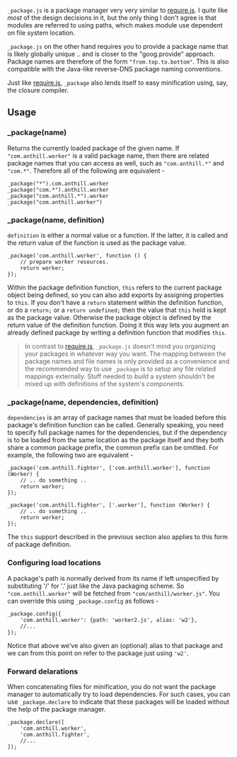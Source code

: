 
`_package.js` is a package manager very very similar to [require.js].
I quite like *most* of the design decisions in it, but the only thing
I don't agree is that modules are referred to using paths, which makes
module use dependent on file system location.

`_package.js` on the other hand requires you to provide a package
name that is likely globally unique .. and is closer to the "goog.provide"
approach. Package names are therefore of the form `"from.top.to.bottom"`.
This is also compatible with the Java-like reverse-DNS package naming 
conventions.

Just like [require.js], `_package` also lends itself to easy minification
using, say, the closure compiler.

## Usage ##

### _package(name) ###

Returns the currently loaded package of the given name. If `"com.anthill.worker"`
is a valid package name, then there are related package names that you can
access as well, such as `"com.anthill.*"` and `"com.*"`. Therefore all of
the following are equivalent -

    _package("*").com.anthill.worker
    _package("com.*").anthill.worker
    _package("com.anthill.*").worker
    _package("com.anthill.worker")

### _package(name, definition) ###

`definition` is either a normal value or a function. If the latter, it
is called and the return value of the function is used as the package value.

    _package('com.anthill.worker', function () {
        // prepare worker resources.
        return worker;
    });

Within the package definition function, `this` refers to the current package
object being defined, so you can also add exports by assigning properties
to `this`. If you don't have a `return` statement within the definition
function, or do a `return;` or a `return undefined;` then the value that
`this` held is kept as the package value. Otherwise the package object is
defined by the return value of the definition function. Doing it this way
lets you augment an already defined package by writing a definition function
that modifies `this`.

> In contrast to [require.js], `_package.js` doesn't mind you organizing your
> packages in whatever way you want. The mapping between the package names and
> file names is only provided as a convenience and the recommended way to use
> `_package` is to setup any file related mappings externally.  Stuff needed to
> *build* a system shouldn't be mixed up with definitions of the system's
> components.

### _package(name, dependencies, definition) ###

`dependencies` is an array of package names that must be loaded
before this package's definition function can be called. Generally
speaking, you need to specify full package names for the dependencies,
but if the dependency is to be loaded from the same location as the
package itself and they both share a common package prefix, the common
prefix can be omitted. For example, the following two are equivalent -

    _package('com.anthill.fighter', ['com.anthill.worker'], function (Worker) {
        // .. do something ..
        return worker;
    });

    _package('com.anthill.fighter', ['.worker'], function (Worker) {
        // .. do something ..
        return worker;
    });

The `this` support described in the previous section also applies to
this form of package definition.

### Configuring load locations ###

A package's path is normally derived from its name if left unspecified
by substituting '/' for '.' just like the Java packaging scheme. So 
`"com.anthill.worker"` will be fetched from `"com/anthill/worker.js"`.
You can override this using `_package.config` as follows -

    _package.config({
        'com.anthill.worker': {path: 'worker2.js', alias: 'w2'},
        //...
    });

Notice that above we've also given an (optional) alias to that package
and we can from this point on refer to the package just using `'w2'`.

### Forward delarations ###

When concatenating files for minification, you do not want the package
manager to automatically try to load dependencies. For such cases, you
can use `_package.declare` to indicate that these packages will be
loaded without the help of the package manager.

    _package.declare([
        'com.anthill.worker',
        'com.anthill.fighter',
        //...
    ]);










[require.js]: http://requirejs.org/
